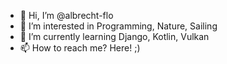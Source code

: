- 👋 Hi, I’m @albrecht-flo
- 👀 I’m interested in Programming, Nature, Sailing
- 🌱 I’m currently learning Django, Kotlin, Vulkan
- 📫 How to reach me? Here! ;)

<!---
albrecht-flo/albrecht-flo is a ✨ special ✨ repository because its `README.md` (this file) appears on your GitHub profile.
You can click the Preview link to take a look at your changes.
--->
